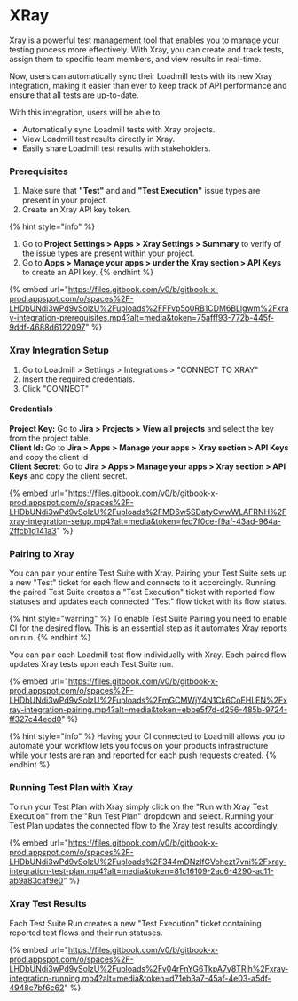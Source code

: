 # XRay

Xray is a powerful test management tool that enables you to manage your testing process more effectively. With Xray, you can create and track tests, assign them to specific team members, and view results in real-time.&#x20;

Now, users can automatically sync their Loadmill tests with its new Xray integration, making it easier than ever to keep track of API performance and ensure that all tests are up-to-date.

With this integration, users will be able to:

* Automatically sync Loadmill tests with Xray projects.
* View Loadmill test results directly in Xray.
* Easily share Loadmill test results with stakeholders.

### Prerequisites

1. Make sure that **"Test"** and and **"Test Execution"** issue types are present in your project.
2. Create an Xray API key token.

{% hint style="info" %}
1. Go to **Project Settings > Apps > Xray Settings > Summary** to verify of the issue types are present within your project.
2. Go to **Apps > Manage your apps > under the Xray section > API Keys** to create an API key.
{% endhint %}

{% embed url="https://files.gitbook.com/v0/b/gitbook-x-prod.appspot.com/o/spaces%2F-LHDbUNdi3wPd9vSolzU%2Fuploads%2FFFvp5o0RB1CDM6BLlgwm%2Fxray-integration-prerequisites.mp4?alt=media&token=75afff93-772b-445f-9ddf-4688d6122097" %}

### Xray Integration Setup

1. Go to Loadmill > Settings > Integrations > "CONNECT TO XRAY"
2. Insert the required credentials.
3. Click "CONNECT"

#### Credentials

**Project Key:** Go to **Jira > Projects > View all projects** and select the key from the project table.\
**Client Id:** Go to **Jira > Apps > Manage your apps >  Xray section > API Keys** and copy the client id\
**Client Secret:** Go to **Jira > Apps > Manage your apps >  Xray section > API Keys** and copy the client secret.

{% embed url="https://files.gitbook.com/v0/b/gitbook-x-prod.appspot.com/o/spaces%2F-LHDbUNdi3wPd9vSolzU%2Fuploads%2FMD6w5SDatyCwwWLAFRNH%2Fxray-integration-setup.mp4?alt=media&token=fed7f0ce-f9af-43ad-964a-2ffcb1d141a3" %}

### Pairing to Xray

You can pair your entire Test Suite with Xray. Pairing your Test Suite sets up a new "Test" ticket for each flow and connects to it accordingly. Running the paired Test Suite creates a "Test Execution" ticket with reported flow statuses and updates each connected "Test" flow ticket with its flow status.&#x20;

{% hint style="warning" %}
To enable Test Suite Pairing you need to enable CI for the desired flow. This is an essential step as it automates Xray reports on run.
{% endhint %}

You can pair each Loadmill test flow individually with Xray. Each paired flow updates Xray tests upon each Test Suite run.&#x20;

{% embed url="https://files.gitbook.com/v0/b/gitbook-x-prod.appspot.com/o/spaces%2F-LHDbUNdi3wPd9vSolzU%2Fuploads%2FmGCMWjY4N1Ck6CoEHLEN%2Fxray-integration-pairing.mp4?alt=media&token=ebbe5f7d-d256-485b-9724-ff327c44ecd0" %}

{% hint style="info" %}
Having your CI connected to Loadmill allows you to automate your workflow lets you focus on your products infrastructure while your tests are ran and reported for each push requests created.
{% endhint %}

### Running Test Plan with Xray

To run your Test Plan with Xray simply click on the "Run with Xray Test Execution" from the "Run Test Plan" dropdown and select. Running your Test Plan updates the connected flow to the Xray test results accordingly.

{% embed url="https://files.gitbook.com/v0/b/gitbook-x-prod.appspot.com/o/spaces%2F-LHDbUNdi3wPd9vSolzU%2Fuploads%2F344mDNzlfGVohezt7vni%2Fxray-integration-test-plan.mp4?alt=media&token=81c16109-2ac6-4290-ac11-ab9a83caf9e0" %}

### Xray Test Results

Each Test Suite Run creates a new "Test Execution" ticket containing reported test flows and their run statuses.

{% embed url="https://files.gitbook.com/v0/b/gitbook-x-prod.appspot.com/o/spaces%2F-LHDbUNdi3wPd9vSolzU%2Fuploads%2Fv04rFnYG6TkpA7y8TRlh%2Fxray-integration-running.mp4?alt=media&token=d71eb3a7-45af-4e03-a5df-4948c7bf6c62" %}
